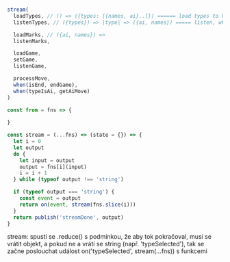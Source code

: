```javascript

stream(
  loadTypes, // () => ({types: [{names, ai}..]}) ====== load types to html
  listenTypes, // ({types}) => |type| => ({ai, names}) ===== listen, which type was chosen

  loadMarks, // ({ai, names}) => 
  listenMarks,

  loadGame,
  setGame,
  listenGame,

  processMove,
  when(isEnd, endGame),
  when(typeIsAi, getAiMove)
)

const from = fns => {
  
}

const stream = (...fns) => (state = {}) => {
  let i = 0
  let output
  do {
    let input = output
    output = fns[i](input)
    i = i + 1
  } while (typeof output !== 'string')

  if (typeof output === 'string') {
    const event = output
    return on(event, stream(fns.slice(i)))
  }
  return publish('streamDone', output)
}

```

stream: 
spustí se .reduce() s podmínkou, že aby tok pokračoval, musí se vrátit objekt, a pokud ne a vrátí se string (např. 'typeSelected'), tak se začne poslouchat událost on('typeSelected', stream(...fns)) s funkcemi 